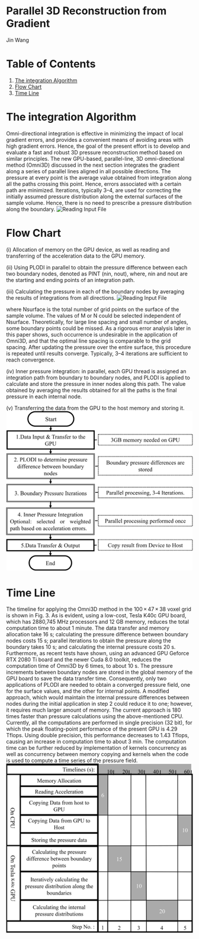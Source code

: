 # Parallel 3D Reconstruction from Gradient

Jin Wang

# Table of Contents
1. [The integration Algorithm](README.md#The-integration-Algorithm)
2. [Flow Chart](README.md#Flow-Char)
3. [Time Line ](README.md#Time-Line)

# The integration Algorithm
Omni-directional integration is effective in minimizing the impact of local gradient errors, and provides a convenient means of avoiding areas with high gradient errors. Hence, the goal of the present effort is to develop and evaluate a fast and robust 3D pressure reconstruction method based on similar principles. The new GPU-based, parallel-line, 3D omni-directional method (Omni3D) discussed in the next section integrates the gradient along a series of parallel lines aligned in all possible directions. The pressure at every point is the average value obtained from integration along all the paths crossing this point. Hence, errors associated with a certain path are minimized. Iterations, typically 3–4, are used for correcting the initially assumed pressure distribution along the external surfaces of the sample volume. Hence, there is no need to prescribe a pressure distribution along the boundary.
![Reading Input File](pic/schematic.png)

# Flow Chart
(i)
Allocation of memory on the GPU device, as well as reading and transferring of the acceleration data to the GPU memory.

(ii)
Using PLODI in parallel to obtain the pressure difference between each two boundary nodes, denoted as PINT (nin, nout), where, nin and nout are the starting and ending points of an integration path.

(iii)
Calculating the pressure in each of the boundary nodes by averaging the results of integrations from all directions.
![Reading Input File](pic/formulaiteration.png)

where Nsurface is the total number of grid points on the surface of the sample volume. The values of M or N could be selected independent of Nsurface. Theoretically, for large line spacing and small number of angles, some boundary points could be missed. As a rigorous error analysis later in this paper shows, such occurrence is undesirable in the application of Omni3D, and that the optimal line spacing is comparable to the grid spacing. After updating the pressure over the entire surface, this procedure is repeated until results converge. Typically, 3–4 iterations are sufficient to reach convergence.
 
(iv)
Inner pressure integration: in parallel, each GPU thread is assigned an integration path from boundary to boundary nodes, and PLODI is applied to calculate and store the pressure in inner nodes along this path. The value obtained by averaging the results obtained for all the paths is the final pressure in each internal node.

 
(v)
Transferring the data from the GPU to the host memory and storing it.
![Reading Input File](pic/flowchart.png)

# Time Line
The timeline for applying the Omni3D method in the 100 × 47 × 38 voxel grid is shown in Fig. 3. As is evident, using a low-cost, Tesla K40c GPU board, which has 2880,745 MHz processors and 12 GB memory, reduces the total computation time to about 1 minute. The data transfer and memory allocation take 16 s; calculating the pressure difference between boundary nodes costs 15 s; parallel iterations to obtain the pressure along the boundary takes 10 s; and calculating the internal pressure costs 20 s. Furthermore, as recent tests have shown, using an advanced GPU Geforce RTX 2080 Ti board and the newer Cuda 8.0 toolkit, reduces the computation time of Omni3D by 6 times, to about 10 s. The pressure increments between boundary nodes are stored in the global memory of the GPU board to save the data transfer time. Consequently, only two applications of PLODI are needed to obtain a converged pressure field, one for the surface values, and the other for internal points. A modified approach, which would maintain the internal pressure differences between nodes during the initial application in step 2 could reduce it to one; however, it requires much larger amount of memory. The current approach is 180 times faster than pressure calculations using the above-mentioned CPU. Currently, all the computations are performed in single precision (32 bit), for which the peak floating-point performance of the present GPU is 4.29 Tflops. Using double precision, this performance decreases to 1.43 Tflops, causing an increase in computation time to about 3 min. The computation time can be further reduced by implementation of kernels concurrency as well as concurrency between memory copying and kernels when the code is used to compute a time series of the pressure field.
![Reading Input File](pic/timeline.png)




